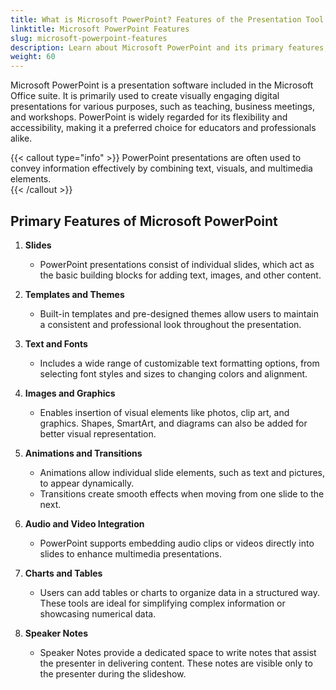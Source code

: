 ```yaml
---
title: What is Microsoft PowerPoint? Features of the Presentation Tool
linktitle: Microsoft PowerPoint Features
slug: microsoft-powerpoint-features
description: Learn about Microsoft PowerPoint and its primary features, including slides, templates, animations, and tools for creating dynamic presentations.
weight: 60
---
```


Microsoft PowerPoint is a presentation software included in the Microsoft Office suite. It is primarily used to create visually engaging digital presentations for various purposes, such as teaching, business meetings, and workshops. PowerPoint is widely regarded for its flexibility and accessibility, making it a preferred choice for educators and professionals alike.

{{< callout type="info" >}}
PowerPoint presentations are often used to convey information effectively by combining text, visuals, and multimedia elements.  
{{< /callout >}}

## Primary Features of Microsoft PowerPoint

1. **Slides**

   - PowerPoint presentations consist of individual slides, which act as the basic building blocks for adding text, images, and other content.

2. **Templates and Themes**

   - Built-in templates and pre-designed themes allow users to maintain a consistent and professional look throughout the presentation.

3. **Text and Fonts**

   - Includes a wide range of customizable text formatting options, from selecting font styles and sizes to changing colors and alignment.

4. **Images and Graphics**

   - Enables insertion of visual elements like photos, clip art, and graphics. Shapes, SmartArt, and diagrams can also be added for better visual representation.

5. **Animations and Transitions**

   - Animations allow individual slide elements, such as text and pictures, to appear dynamically.
   - Transitions create smooth effects when moving from one slide to the next.

6. **Audio and Video Integration**

   - PowerPoint supports embedding audio clips or videos directly into slides to enhance multimedia presentations.

7. **Charts and Tables**

   - Users can add tables or charts to organize data in a structured way. These tools are ideal for simplifying complex information or showcasing numerical data.

8. **Speaker Notes**
   - Speaker Notes provide a dedicated space to write notes that assist the presenter in delivering content. These notes are visible only to the presenter during the slideshow.
